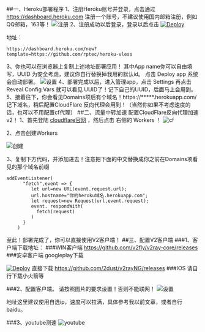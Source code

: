##一、Heroku部署程序
1、注册Heroku账号并登录，点击通过 https://dashboard.heroku.com 注册一个账号，不建议使用国内邮箱注册，例如QQ邮箱，163等！
 ![注册](https://img.21t.co/2021/06/15/72696a.png) 
2、注册成功以后登录，登录以后点击 
[![Deploy](https://www.herokucdn.com/deploy/button.png)](https://dashboard.heroku.com/new?template=https%3A%2F%2Fgithub.com%2Frptec%2Fheroku-vless)

地址：

```
https://dashboard.heroku.com/new?template=https://github.com/rptec/heroku-vless
```
3、你也可以在浏览器上复制上述地址部署应用！
其中App name你可以自由填写，UUID 为安全考虑，建议你自行替换掉我用的默认id。
点击 Deploy app 系统会自动部署。
 ![设置](https://img.21t.co/2021/06/15/d51bc9.png) 
4、部署完成以后，进入管理app，点击 Settings 再点击 Reveal Config Vars 就可以看见 UUID了！记下自己的UUID，后面马上会用到。
5、接着往下，你会看见Domains项后有个域名！https://*****.herokuapp.com/ 记下域名，稍后配置CloudFlare 反向代理会用到！（当然你如果不考虑速度的话，也可以不用配置cf代理）
##二、流量中转加速
配置CloudFlare反向代理加速v2！
1、首先登陆 [cloudflare官网](https://www.cloudflare.com/) ，然后点击 右侧的 Workers ！
 ![cf](https://img.21t.co/2021/06/15/0c3704.png) 

2、点击创建Workers

![创建](https://img.21t.co/2021/06/15/1a0c68.png)

3、复制下方代码，并添加进去！注意把下面的中文替换成你之前在Domains项看见的那个域名前缀
```
addEventListener(
      "fetch",event => {
         let url=new URL(event.request.url);
         url.hostname="你的heroku域名.herokuapp.com";
         let request=new Request(url,event.request);
         event. respondWith(
           fetch(request)
         )
      }
    ) 
```

至此！部署完成了，你可以直接使用V2客户端！
##三、配置V2客户端
###1、客户端下载地址：
###WIN客户端
https://github.com/v2fly/v2ray-core/releases
###安卓客户端 
googleplay下载

[![Deploy](https://play.google.com/intl/en_us/badges/images/generic/en_badge_web_generic.png)](https://play.google.com/store/apps/details?id=com.v2ray.ang)
直接下载
https://github.com/2dust/v2rayNG/releases
###IOS 
请自行下载小火箭等

###2、配置客户端。
请按照图片的要求设置！否则不能联网！
 ![设置](https://img.21t.co/2021/06/15/ed87c8.png) 

地址这里建议使用自选ip，速度可以拉满，具体参考我以前文章，或者自行baidu。

###3、youtube测速
 ![youtube](https://img.21t.co/2021/06/15/668c92.png) 


